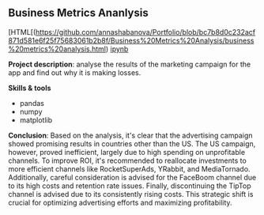 Business Metrics Ananlysis
----

[HTML[(https://github.com/annashabanova/Portfolio/blob/bc7b8d0c232acf871d581e6f25f75683061b2b8f/Business%20Metrics%20Analysis/business%20metrics%20analysis.html)
[ipynb](https://github.com/annashabanova/Portfolio/blob/bc7b8d0c232acf871d581e6f25f75683061b2b8f/Business%20Metrics%20Analysis/business%20metrics%20analysis.ipynb)

**Project description**: analyse the results of the marketing campaign for the app and find out why it is making losses.

**Skills & tools**
- pandas
- numpy
- matplotlib

**Conclusion**:
Based on the analysis, it's clear that the advertising campaign showed promising results in countries other than the US. The US campaign, however, proved inefficient, largely due to high spending on unprofitable channels. To improve ROI, it's recommended to reallocate investments to more efficient channels like RocketSuperAds, YRabbit, and MediaTornado. Additionally, careful consideration is advised for the FaceBoom channel due to its high costs and retention rate issues. Finally, discontinuing the TipTop channel is advised due to its consistently rising costs. This strategic shift is crucial for optimizing advertising efforts and maximizing profitability.
